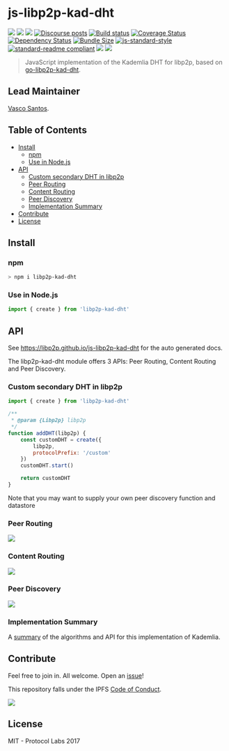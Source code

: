 # js-libp2p-kad-dht <!-- omit in toc -->

[![](https://img.shields.io/badge/made%20by-Protocol%20Labs-blue.svg?style=flat-square)](http://ipn.io)
[![](https://img.shields.io/badge/project-IPFS-blue.svg?style=flat-square)](http://ipfs.io/)
[![](https://img.shields.io/badge/freenode-%23ipfs-blue.svg?style=flat-square)](http://webchat.freenode.net/?channels=%23ipfs)
[![Discourse posts](https://img.shields.io/discourse/https/discuss.libp2p.io/posts.svg)](https://discuss.libp2p.io)
[![Build status](https://github.com/libp2p/js-libp2p-kad-dht/actions/workflows/test.yml/badge.svg?branch=master)](https://github.com/libp2p/js-libp2p-kad-dht/actions/workflows/test.yml)
[![Coverage Status](https://coveralls.io/repos/github/libp2p/js-libp2p-kad-dht/badge.svg?branch=master)](https://coveralls.io/github/libp2p/js-libp2p-kad-dht?branch=master)
[![Dependency Status](https://david-dm.org/libp2p/js-libp2p-kad-dht.svg?style=flat-square)](https://david-dm.org/libp2p/js-libp2p-kad-dht)
[![Bundle Size](https://flat.badgen.net/bundlephobia/minzip/libp2p-kad-dht)](https://bundlephobia.com/result?p=libp2p-kad-dht)
[![js-standard-style](https://img.shields.io/badge/code%20style-standard-brightgreen.svg?style=flat-square)](https://github.com/feross/standard)
[![standard-readme compliant](https://img.shields.io/badge/standard--readme-OK-green.svg?style=flat-square)](https://github.com/RichardLitt/standard-readme)
![](https://img.shields.io/badge/npm-%3E%3D3.0.0-orange.svg?style=flat-square)
![](https://img.shields.io/badge/Node.js-%3E%3D6.0.0-orange.svg?style=flat-square)

> JavaScript implementation of the Kademlia DHT for libp2p, based on [go-libp2p-kad-dht](https://github.com/libp2p/go-libp2p-kad-dht).

## Lead Maintainer  <!-- omit in toc -->

[Vasco Santos](https://github.com/vasco-santos).

## Table of Contents  <!-- omit in toc -->

- [Install](#install)
  - [npm](#npm)
  - [Use in Node.js](#use-in-nodejs)
- [API](#api)
  - [Custom secondary DHT in libp2p](#custom-secondary-dht-in-libp2p)
  - [Peer Routing](#peer-routing)
  - [Content Routing](#content-routing)
  - [Peer Discovery](#peer-discovery)
  - [Implementation Summary](#implementation-summary)
- [Contribute](#contribute)
- [License](#license)
## Install

### npm

```sh
> npm i libp2p-kad-dht
```

### Use in Node.js

```js
import { create } from 'libp2p-kad-dht'
```

## API

See https://libp2p.github.io/js-libp2p-kad-dht for the auto generated docs.

The libp2p-kad-dht module offers 3 APIs: Peer Routing, Content Routing and Peer Discovery.

### Custom secondary DHT in libp2p

```js
import { create } from 'libp2p-kad-dht'

/**
 * @param {Libp2p} libp2p
 */
function addDHT(libp2p) {
    const customDHT = create({
        libp2p,
        protocolPrefix: '/custom'
    })
    customDHT.start()

    return customDHT
}
```

Note that you may want to supply your own peer discovery function and datastore
### Peer Routing

[![](https://raw.githubusercontent.com/libp2p/js-libp2p-interfaces/master/src/peer-routing/img/badge.png)](https://github.com/libp2p/js-libp2p-interfaces/tree/master/packages/interfaces/src/peer-routing)

### Content Routing

[![](https://raw.githubusercontent.com/libp2p/js-libp2p-interfaces/master/src/content-routing/img/badge.png)](https://github.com/libp2p/js-libp2p-interfaces/tree/master/packages/interfaces/src/content-routing)

### Peer Discovery

[![](https://raw.githubusercontent.com/libp2p/js-libp2p-interfaces/master/src/peer-discovery/img/badge.png)](https://github.com/libp2p/js-libp2p-interfaces/tree/master/packages/interfaces/src/peer-discovery)

### Implementation Summary

A [summary](docs/IMPL_SUMMARY.MD) of the algorithms and API for this implementation of Kademlia.

## Contribute

Feel free to join in. All welcome. Open an [issue](https://github.com/libp2p/js-libp2p-ipfs/issues)!

This repository falls under the IPFS [Code of Conduct](https://github.com/ipfs/community/blob/master/code-of-conduct.md).

[![](https://cdn.rawgit.com/jbenet/contribute-ipfs-gif/master/img/contribute.gif)](https://github.com/ipfs/community/blob/master/contributing.md)

## License

MIT - Protocol Labs 2017
